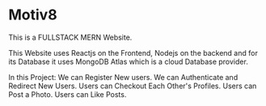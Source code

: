 # Motiv8

This is a FULLSTACK MERN Website.

This Website uses Reactjs on the Frontend, Nodejs on the backend 
and for its Database it uses MongoDB Atlas which is a cloud Database
provider.

In this Project:
  We can Register New users.
  We can Authenticate and Redirect New Users.
  Users can Checkout Each Other's Profiles.
  Users can Post a Photo.
  Users can Like Posts.
